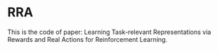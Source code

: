# RRA
This is the code of paper: Learning Task-relevant Representations via Rewards and Real Actions for Reinforcement Learning.
